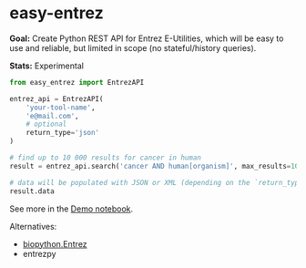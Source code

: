 # easy-entrez

**Goal:** Create Python REST API for Entrez E-Utilities, which will be easy to use and reliable, but limited in scope (no stateful/history queries).

**Stats:** Experimental


```python
from easy_entrez import EntrezAPI

entrez_api = EntrezAPI(
    'your-tool-name',
    'e@mail.com',
    # optional
    return_type='json'
)

# find up to 10 000 results for cancer in human
result = entrez_api.search('cancer AND human[organism]', max_results=10_000)

# data will be populated with JSON or XML (depending on the `return_type` value)
result.data
```

See more in the [Demo notebook](./Demo.ipynb).


Alternatives:
  - [biopython.Entrez](https://biopython.org/docs/1.74/api/Bio.Entrez.html)
  - entrezpy
